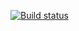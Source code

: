 [![Build status](https://ci.appveyor.com/api/projects/status/9074vui92xi496hq?svg=true)](https://ci.appveyor.com/project/NedoNeo/hw9)